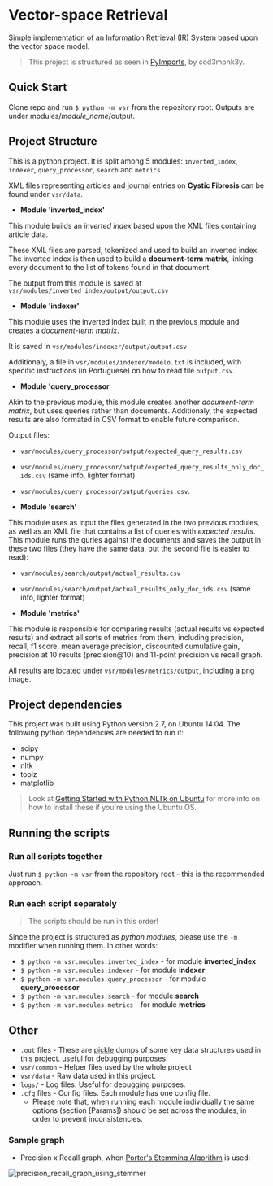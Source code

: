 # Vector-space Retrieval
Simple implementation of an Information Retrieval (IR) System based upon the vector space model.

> This project is structured as seen in [PyImports](https://github.com/cod3monk3y/PyImports), by cod3monk3y.

## Quick Start

Clone repo and run `$ python -m vsr` from the repository root. Outputs are under modules/*module_name*/output.

## Project Structure

 This is a python project. It is split among 5 modules: `inverted_index`, `indexer`, `query_processor`, `search` and `metrics`

 XML files representing articles and journal entries on **Cystic Fibrosis** can be found under `vsr/data`.

- **Module 'inverted_index'**

 This module builds an *inverted index* based upon the XML files containing article data.

 These XML files are parsed, tokenized and used to build an inverted index. The inverted index is then used to build a **document-term matrix**, linking every document to the list of tokens found in that document.

 The output from this module is saved at `vsr/modules/inverted_index/output/output.csv`

- **Module 'indexer'**

 This module uses the inverted index built in the previous module and creates a *document-term matrix*.

 It is saved in `vsr/modules/indexer/output/output.csv`

 Additionaly, a file in `vsr/modules/indexer/modelo.txt` is included, with specific instructions (in Portuguese) on how to read file `output.csv`.


- **Module 'query_processor**

 Akin to the previous module, this module creates another *document-term matrix*, but uses queries rather than documents. Additionaly, the expected results are also formated in CSV format to enable future comparison.

 Output files:
 - `vsr/modules/query_processor/output/expected_query_results.csv`
 - `vsr/modules/query_processor/output/expected_query_results_only_doc_ids.csv` (same info, lighter format) 
 - `vsr/modules/query_processor/output/queries.csv`.

- **Module 'search'**

 This module uses as input the files generated in the two previous modules, as well as an XML file that contains a list of queries with *expected results*. This module runs the quries against the documents and saves the output in these two files (they have the same data, but the second file is easier to read):
 - `vsr/modules/search/output/actual_results.csv`
 - `vsr/modules/search/output/actual_results_only_doc_ids.csv` (same info, lighter format)

- **Module 'metrics'**

 This module is responsible for comparing results (actual results vs expected results) and extract all sorts of metrics from them, including precision, recall, f1 score, mean average precision, discounted cumulative gain, precision at 10 results (precision@10) and 11-point precision vs recall graph.

 All results are located under `vsr/modules/metrics/output`, including a png image.

## Project dependencies

This project was built using Python version 2.7, on Ubuntu 14.04. The following python dependencies are needed to run it:

 - scipy
 - numpy
 - nltk
 - toolz
 - matplotlib

> Look at [Getting Started with Python NLTk on Ubuntu](http://queirozf.com/entries/getting-started-with-python-nltk-on-ubuntu) for more info on how to install these if you're using the Ubuntu OS.

## Running the scripts

### Run all scripts together

Just run `$ python -m vsr` from the repository root - this is the recommended approach.

### Run each script separately

> The scripts should be run in this order!

Since the project is structured as *python modules*, please use the `-m` modifier when running them. 
In other words:

 - `$ python -m vsr.modules.inverted_index` - for module **inverted_index**
 - `$ python -m vsr.modules.indexer` - for module **indexer**
 - `$ python -m vsr.modules.query_processor` - for module **query_processor**
 - `$ python -m vsr.modules.search` - for module **search**
 - `$ python -m vsr.modules.metrics` - for module **metrics**

## Other

- `.out` files - These are [pickle](https://docs.python.org/2/library/pickle.html) dumps of some key data structures used in this project. useful for debugging purposes.
- `vsr/common` - Helper files used by the whole project
- `vsr/data` - Raw data used in this project.
- `logs/` - Log files. Useful for debugging purposes.
- `.cfg` files - Config files. Each module has one config file.
  - Please note that, when running each module individually the same options (section [Params]) should be set across the modules, in order to prevent inconsistencies.

### Sample graph

- Precision x Recall graph, when [Porter's Stemming Algorithm](http://tartarus.org/martin/PorterStemmer/) is used:
 
 ![precision_recall_graph_using_stemmer](http://i.imgur.com/34cA5fp.png "Precision x Recall Graph")

